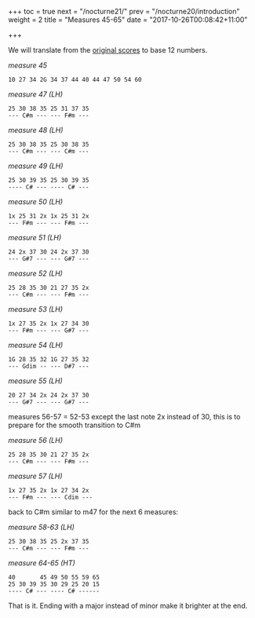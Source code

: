 +++
toc = true
next = "/nocturne21/"
prev = "/nocturne20/introduction"
weight = 2
title = "Measures 45-65"
date = "2017-10-26T00:08:42+11:00"

+++

We will translate from the [original scores](Nocturne_20_in_C#_Minor.pdf) to base 12 numbers.

_measure 45_
~~~~
10 27 34 2G 34 37 44 40 44 47 50 54 60
~~~~


_measure 47 (LH)_
~~~~
25 30 38 35 25 31 37 35
--- C#m --- --- F#m ---
~~~~

_measure 48 (LH)_
~~~~
25 30 38 35 25 30 38 35
--- C#m --- --- C#m ---
~~~~

_measure 49 (LH)_
~~~~
25 30 39 35 25 30 39 35
---- C# --- ---- C# ---
~~~~

_measure 50 (LH)_
~~~~
1x 25 31 2x 1x 25 31 2x
--- F#m --- --- F#m ---
~~~~

_measure 51 (LH)_
~~~~
24 2x 37 30 24 2x 37 30
--- G#7 --- --- G#7 ---
~~~~

_measure 52 (LH)_
~~~~
25 28 35 30 21 27 35 2x
--- C#m --- --- F#m ---
~~~~

_measure 53 (LH)_
~~~~
1x 27 35 2x 1x 27 34 30
--- F#m --- --- G#7 ---
~~~~

_measure 54 (LH)_
~~~~
1G 28 35 32 1G 27 35 32
--- Gdim -- --- D#7 ---
~~~~

_measure 55 (LH)_
~~~~
20 27 34 2x 24 2x 37 30
--- G#7 --- --- G#7 ---
~~~~

measures 56-57 = 52-53 except the last note 2x instead of 30, this is to prepare for the smooth transition to C#m

_measure 56 (LH)_
~~~~
25 28 35 30 21 27 35 2x
--- C#m --- --- F#m ---
~~~~

_measure 57 (LH)_
~~~~
1x 27 35 2x 1x 27 34 2x
--- F#m --- --- Cdim ---
~~~~

back to C#m similar to m47 for the next 6 measures:

_measure 58-63 (LH)_
~~~~
25 30 38 35 25 2x 37 35
--- C#m --- --- F#m ---
~~~~


_measure 64-65 (HT)_
~~~~
40       45 49 50 55 59 65
25 30 39 35 30 29 25 20 15
---- C# --- ---- C# ------
~~~~


That is it. Ending with a major instead of minor make it brighter at the end.